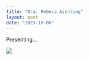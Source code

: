 ```yaml
---
title: "Dra. Rebeca Aishling"
layout: post
date: "2023-10-06"
---
```


Presenting...

![](/assets/images/2023/IMG-20231006-WA0001-300x225.jpg)
